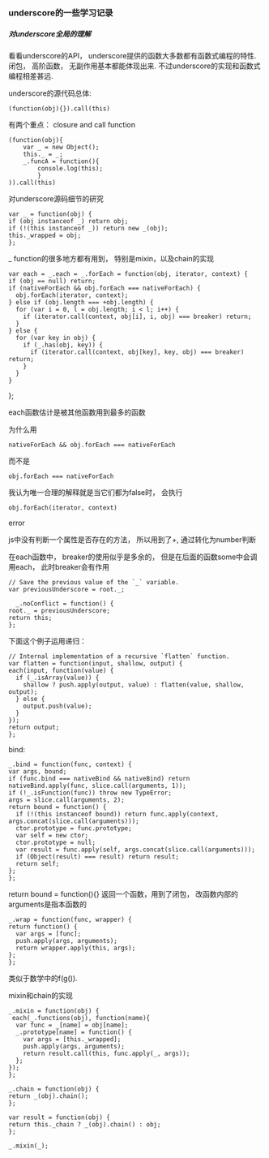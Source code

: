 ### underscore的一些学习记录 ###

##### 对underscore全局的理解 #####
看看underscore的API， underscore提供的函数大多数都有函数式编程的特性. 闭包， 高阶函数， 无副作用基本都能体现出来. 不过underscore的实现和函数式编程相差甚远.

underscore的源代码总体:

    (function(obj){}).call(this)
	
有两个重点： closure and call function

    (function(obj){
	    var _ = new Object();
		this._ = _;
		_.funcA = function(){
		    console.log(this);
			}
	)).call(this)
	
对underscore源码细节的研究

    var _ = function(obj) {
    if (obj instanceof _) return obj;
    if (!(this instanceof _)) return new _(obj);
    this._wrapped = obj;
    };

_ function的很多地方都有用到， 特别是mixin，以及chain的实现

    var each = _.each = _.forEach = function(obj, iterator, context) {
    if (obj == null) return;
    if (nativeForEach && obj.forEach === nativeForEach) {
      obj.forEach(iterator, context);
    } else if (obj.length === +obj.length) {
      for (var i = 0, l = obj.length; i < l; i++) {
        if (iterator.call(context, obj[i], i, obj) === breaker) return;
      }
    } else {
      for (var key in obj) {
        if (_.has(obj, key)) {
          if (iterator.call(context, obj[key], key, obj) === breaker) return;
        }
      }
    }
   };

each函数估计是被其他函数用到最多的函数

为什么用

    nativeForEach && obj.forEach === nativeForEach
	
而不是

    obj.forEach === nativeForEach
	
我认为唯一合理的解释就是当它们都为false时， 会执行 

    obj.forEach(iterator, context)
	
error

js中没有判断一个属性是否存在的方法， 所以用到了+, 通过转化为number判断

在each函数中， breaker的使用似乎是多余的， 但是在后面的函数some中会调用each， 此时breaker会有作用

    // Save the previous value of the `_` variable.
    var previousUnderscore = root._;

      _.noConflict = function() {
    root._ = previousUnderscore;
    return this;
    };

下面这个例子运用递归：

    // Internal implementation of a recursive `flatten` function.
    var flatten = function(input, shallow, output) {
    each(input, function(value) {
      if (_.isArray(value)) {
        shallow ? push.apply(output, value) : flatten(value, shallow, output);
      } else {
        output.push(value);
      }
    });
    return output;
    };


bind:
    
	_.bind = function(func, context) {
    var args, bound;
    if (func.bind === nativeBind && nativeBind) return nativeBind.apply(func, slice.call(arguments, 1));
    if (!_.isFunction(func)) throw new TypeError;
    args = slice.call(arguments, 2);
    return bound = function() {
      if (!(this instanceof bound)) return func.apply(context, args.concat(slice.call(arguments)));
      ctor.prototype = func.prototype;
      var self = new ctor;
      ctor.prototype = null;
      var result = func.apply(self, args.concat(slice.call(arguments)));
      if (Object(result) === result) return result;
      return self;
    };
    };

return bound = function(){}
返回一个函数，用到了闭包， 改函数内部的arguments是指本函数的


    _.wrap = function(func, wrapper) {
    return function() {
      var args = [func];
      push.apply(args, arguments);
      return wrapper.apply(this, args);
    };
    };

类似于数学中的f(g()).

mixin和chain的实现

    _.mixin = function(obj) {
     each(_.functions(obj), function(name){
      var func = _[name] = obj[name];
      _.prototype[name] = function() {
        var args = [this._wrapped];
        push.apply(args, arguments);
        return result.call(this, func.apply(_, args));
      };
    });
    };

    _.chain = function(obj) {
    return _(obj).chain();
    };

    var result = function(obj) {
    return this._chain ? _(obj).chain() : obj;
    };

    _.mixin(_);

